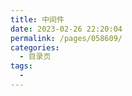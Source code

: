 ```yaml
---
title: 中间件
date: 2023-02-26 22:20:04
permalink: /pages/058609/
categories:
  - 目录页
tags:
  - 
---
```


